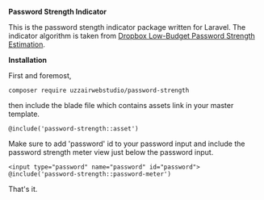 **Password Strength Indicator**

This is the password stength indicator package written for Laravel. The indicator algorithm is taken from [Dropbox Low-Budget Password Strength Estimation](https://github.com/dropbox/zxcvbn).

**Installation**

First and foremost,

    composer require uzzairwebstudio/password-strength

then include the blade file which contains assets link in your master template.

    @include('password-strength::asset')

Make sure to add 'password' id to your password input and include the password strength meter view just below the password input.

    <input type="password" name="password" id="password">
    @include('password-strength::password-meter')

That's it. 